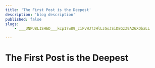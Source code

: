 ```yaml
---
title: 'The First Post is the Deepest'
description: 'blog description'
published: false
slugs:
    - ___UNPUBLISHED___kcp17w89_ciFvWJTJHlLzGoJSiDBGzZ9A26XQbaLL

---
```

# The First Post is the Deepest
